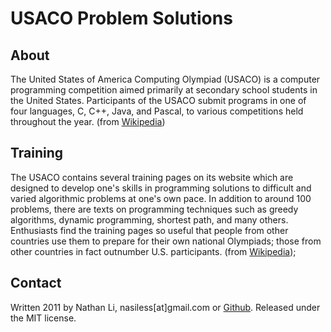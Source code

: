 # USACO Problem Solutions

## About

The United States of America Computing Olympiad (USACO) is a computer
programming competition aimed primarily at secondary school students 
in the United States. Participants of the USACO submit programs in one
of four languages, C, C++, Java, and Pascal, to various competitions
held throughout the year. (from [Wikipedia](http://en.wikipedia.org/wiki/United_States_of_America_Computing_Olympiad))

## Training

The USACO contains several training pages on its website which are
designed to develop one's skills in programming solutions to difficult
and varied algorithmic problems at one's own pace. In addition to around
100 problems, there are texts on programming techniques such as greedy
algorithms, dynamic programming, shortest path, and many others. Enthusiasts
find the training pages so useful that people from other countries use
them to prepare for their own national Olympiads; those from other countries
in fact outnumber U.S. participants. (from [Wikipedia](http://en.wikipedia.org/wiki/United_States_of_America_Computing_Olympiad#Training_pages));

## Contact

Written 2011 by Nathan Li, nasiless[at]gmail.com or [Github](http://github.com/nasi). Released under the MIT license.
